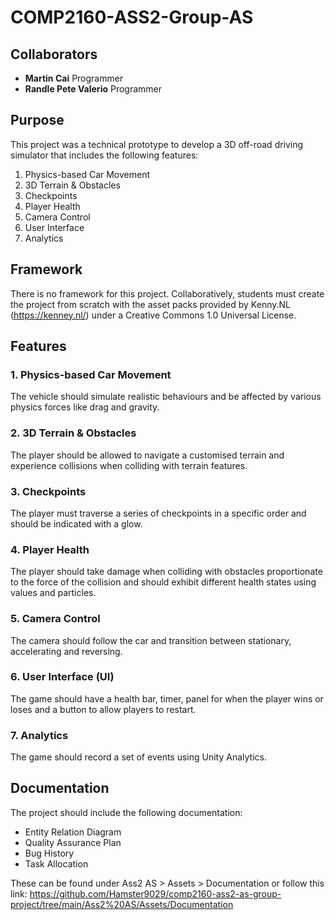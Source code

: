 # COMP2160-ASS2-Group-AS

## Collaborators
- **Martin Cai** Programmer
- **Randle Pete Valerio** Programmer

## Purpose
This project was a technical prototype to develop a 3D off-road driving simulator that includes the following features:

1. Physics-based Car Movement
2. 3D Terrain & Obstacles
3. Checkpoints
4. Player Health
5. Camera Control
6. User Interface
7. Analytics

## Framework
There is no framework for this project. Collaboratively, students must create the project from scratch with the asset packs provided by Kenny.NL (https://kenney.nl/) under a Creative Commons 1.0 Universal License. 

## Features
### 1. Physics-based Car Movement
The vehicle should simulate realistic behaviours and be affected by various physics forces like drag and gravity.

### 2. 3D Terrain & Obstacles
The player should be allowed to navigate a customised terrain and experience collisions when colliding with terrain features.

### 3. Checkpoints
The player must traverse a series of checkpoints in a specific order and should be indicated with a glow.

### 4. Player Health
The player should take damage when colliding with obstacles proportionate to the force of the collision and should exhibit different health states using values and particles.

### 5. Camera Control
The camera should follow the car and transition between stationary, accelerating and reversing.

### 6. User Interface (UI)
The game should have a health bar, timer, panel for when the player wins or loses and a button to allow players to restart.

### 7. Analytics
The game should record a set of events using Unity Analytics.

## Documentation
The project should include the following documentation:
- Entity Relation Diagram
- Quality Assurance Plan
- Bug History
- Task Allocation

These can be found under Ass2 AS > Assets > Documentation or follow this link:
https://github.com/Hamster9029/comp2160-ass2-as-group-project/tree/main/Ass2%20AS/Assets/Documentation
